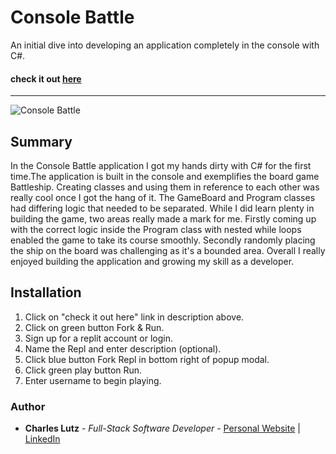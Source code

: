 # Console Battle

An initial dive into developing an application completely in the console with C#.


#### check it out [here](https://replit.com/@superbengineer2/Battleship)


----------

![Console Battle](https://github.com/Charles-CarM/Battleship/assets/103493003/ce3e246f-ae30-4555-85cf-92a79599b816)


## Summary

In the Console Battle application I got my hands dirty with C# for 
the first time.The application is built in the console and exemplifies
the board game Battleship. Creating classes and using them in reference
to each other was really cool once I got the hang of it. The GameBoard 
and Program classes had differing logic that needed to be separated.
While I did learn plenty in building the game, two areas really 
made a mark for me. Firstly coming up with the correct logic inside
the Program class with nested while loops enabled the game to take 
its course smoothly. Secondly randomly placing the ship on the board
was challenging as it's a bounded area. Overall I really enjoyed
building the application and growing my skill as a developer.

## Installation

1. Click on "check it out here" link in description above.
2. Click on green button Fork & Run.
3. Sign up for a replit account or login.
4. Name the Repl and enter description (optional).
5. Click blue button Fork Repl in bottom right of popup modal.
6. Click green play button Run.
7. Enter username to begin playing.

### Author
* __Charles Lutz__ - *Full-Stack Software Developer* - [Personal Website](https://master--resplendent-cocada-4ee40d.netlify.app/) | [LinkedIn](https://www.linkedin.com/in/CharlesCarMichaelLutz)
